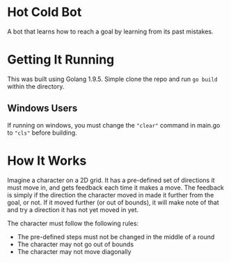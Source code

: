 # Hot Cold Bot

A bot that learns how to reach a goal by learning from its past mistakes.

# Getting It Running

This was built using Golang 1.9.5. Simple clone the repo and run <code>go build</code> within the directory.

## Windows Users

If running on windows, you must change the <code>"clear"</code> command in main.go to <code>"cls"</code> before building.

# How It Works

Imagine a character on a 2D grid. It has a pre-defined set of directions it must move in, and gets feedback each time it makes a move. The feedback is simply if the direction the character moved in made it further from the goal, or not. If it moved further (or out of bounds), it will make note of that and try a direction it has not yet moved in yet.

The character must follow the following rules:
- The pre-defined steps must not be changed in the middle of a round
- The character may not go out of bounds
- The character may not move diagonally
